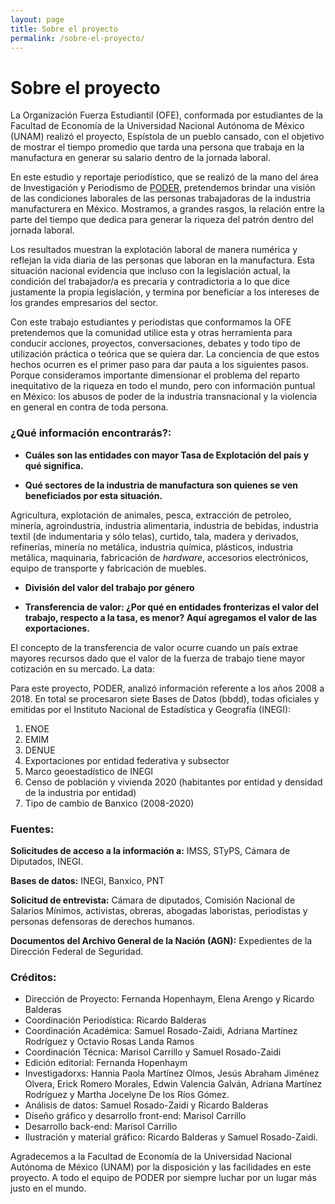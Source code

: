 ```yaml
---
layout: page
title: Sobre el proyecto
permalink: /sobre-el-proyecto/
---
```


# Sobre el proyecto

La Organización Fuerza Estudiantil (OFE), conformada por estudiantes de la Facultad de Economía de la Universidad Nacional Autónoma de México (UNAM) realizó el proyecto, Espístola de un pueblo cansado, con el objetivo de mostrar el tiempo promedio que tarda una persona que trabaja en la manufactura en generar su salario dentro de la jornada laboral.

En este estudio y reportaje periodístico, que se realizó de la mano del área de Investigación y Periodismo de [PODER](https://poderlatam.org/),  pretendemos brindar una visión de las condiciones laborales de las personas trabajadoras de la industria manufacturera en México. Mostramos, a grandes rasgos, la relación entre la parte del tiempo que dedica para generar la riqueza del patrón dentro del jornada laboral.

Los resultados muestran la explotación laboral de manera numérica y reflejan la vida diaria de las personas que laboran en la manufactura. Esta situación nacional evidencia que incluso con la legislación actual, la condición del trabajador/a es precaria y contradictoria a lo que dice justamente la propia legislación, y termina por beneficiar a los intereses de los grandes empresarios del sector.

Con este trabajo estudiantes y periodistas que conformamos la OFE pretendemos que la comunidad utilice esta y otras herramienta para conducir acciones, proyectos, conversaciones, debates y todo tipo de utilización práctica o teórica que se quiera dar. La conciencia de que estos hechos ocurren es el primer paso para dar pauta a los siguientes pasos. Porque consideramos importante dimensionar el problema del reparto inequitativo de la riqueza en todo el mundo, pero con información puntual en México: los abusos de poder de la industria transnacional y la violencia en general en contra de toda persona.



### ¿Qué información encontrarás?:


- **Cuáles son las entidades con mayor Tasa de Explotación del país y qué significa.**

- **Qué sectores de la industria de manufactura son quienes se ven beneficiados por esta situación.**

Agricultura, explotación de animales, pesca, extracción de petroleo, minería, agroindustria, industria alimentaria, industria de bebidas, industria textil (de indumentaria y sólo telas), curtido, tala, madera y derivados, refinerías, minería no metálica, industria química, plásticos, industria metálica, maquinaria, fabricación de _hardware_, accesorios electrónicos, equipo de transporte y fabricación de muebles.

- **División del valor del trabajo por género**

- **Transferencia de valor: ¿Por qué en entidades fronterizas el valor del trabajo, respecto a la tasa, es menor? Aquí agregamos el valor de las exportaciones.**

El concepto de la transferencia de valor ocurre cuando un país extrae mayores recursos dado que el valor de la fuerza de trabajo tiene mayor cotización en su mercado.
La data:

Para este proyecto, PODER, analizó información referente a los años 2008 a 2018. En total se procesaron siete Bases de Datos (bbdd), todas oficiales y emitidas por el Instituto Nacional de Estadística y Geografía (INEGI):

1. ENOE
2. EMIM
3. DENUE
4. Exportaciones por entidad federativa y subsector
5. Marco geoestadístico de INEGI
6. Censo de población y vivienda 2020 (habitantes por entidad y densidad de la industria por entidad)
7. Tipo de cambio de Banxico (2008-2020)


### Fuentes:

**Solicitudes de acceso a la información a:**  IMSS, STyPS, Cámara de Diputados, INEGI.

**Bases de datos:** INEGI, Banxico, PNT

**Solicitud de entrevista:** Cámara de diputados, Comisión Nacional de Salarios Mínimos, activistas, obreras, abogadas laboristas, periodistas y personas defensoras de derechos humanos.

**Documentos del Archivo General de la Nación (AGN):** Expedientes de la Dirección Federal de Seguridad.


### Créditos:

- Dirección de Proyecto: Fernanda Hopenhaym, Elena Arengo y Ricardo Balderas
- Coordinación Periodística: Ricardo Balderas
- Coordinación Académica: Samuel Rosado-Zaidi, Adriana Martínez Rodríguez y Octavio Rosas Landa Ramos
- Coordinación Técnica: Marisol Carrillo y Samuel Rosado-Zaidi
- Edición editorial: Fernanda Hopenhaym
- Investigadorxs: Hannia Paola Martínez Olmos, Jesús Abraham Jiménez Olvera, Erick Romero Morales, Edwin Valencia Galván, Adriana Martínez Rodríguez y Martha Jocelyne De los Ríos Gómez.
- Análisis de datos: Samuel Rosado-Zaidi y Ricardo Balderas
- Diseño gráfico y desarrollo front-end: Marisol Carrillo
- Desarrollo back-end: Marisol Carrillo
- Ilustración y material gráfico: Ricardo Balderas y Samuel Rosado-Zaidi.

Agradecemos a la Facultad de Economía de la Universidad Nacional Autónoma de México (UNAM) por la disposición y las facilidades en este proyecto. A todo el equipo de PODER por siempre luchar por un lugar más justo en el mundo.



















